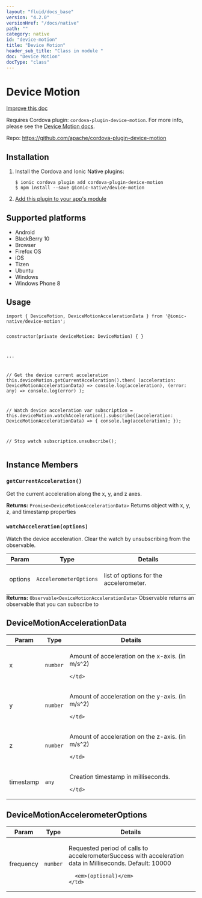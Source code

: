 ```yaml
---
layout: "fluid/docs_base"
version: "4.2.0"
versionHref: "/docs/native"
path: ""
category: native
id: "device-motion"
title: "Device Motion"
header_sub_title: "Class in module "
doc: "Device Motion"
docType: "class"
---
```


<h1 class="api-title">Device Motion</h1>

<a class="improve-v2-docs" href="http://github.com/ionic-team/ionic-native/edit/master/src/@ionic-native/plugins/device-motion/index.ts#L35">
  Improve this doc
</a>







<p>Requires Cordova plugin: <code>cordova-plugin-device-motion</code>. For more info, please see the <a href="https://github.com/apache/cordova-plugin-device-motion">Device Motion docs</a>.</p>


<p>Repo:
  <a href="https://github.com/apache/cordova-plugin-device-motion">
    https://github.com/apache/cordova-plugin-device-motion
  </a>
</p>


<h2><a class="anchor" name="installation" href="#installation"></a>Installation</h2>
<ol class="installation">
  <li>Install the Cordova and Ionic Native plugins:<br>
    <pre><code class="nohighlight">$ ionic cordova plugin add cordova-plugin-device-motion
$ npm install --save @ionic-native/device-motion
</code></pre>
  </li>
  <li><a href="https://ionicframework.com/docs/native/#Add_Plugins_to_Your_App_Module">Add this plugin to your app's module</a></li>
</ol>



<h2><a class="anchor" name="platforms" href="#platforms"></a>Supported platforms</h2>
<ul>
  <li>Android</li><li>BlackBerry 10</li><li>Browser</li><li>Firefox OS</li><li>iOS</li><li>Tizen</li><li>Ubuntu</li><li>Windows</li><li>Windows Phone 8</li>
</ul>






<h2><a class="anchor" name="usage" href="#usage"></a>Usage</h2>
<pre><code class="lang-typescript">import { DeviceMotion, DeviceMotionAccelerationData } from &#39;@ionic-native/device-motion&#39;;

constructor(private deviceMotion: DeviceMotion) { }

...

// Get the device current acceleration
this.deviceMotion.getCurrentAcceleration().then(
  (acceleration: DeviceMotionAccelerationData) =&gt; console.log(acceleration),
  (error: any) =&gt; console.log(error)
);

// Watch device acceleration
var subscription = this.deviceMotion.watchAcceleration().subscribe((acceleration: DeviceMotionAccelerationData) =&gt; {
  console.log(acceleration);
});

// Stop watch
subscription.unsubscribe();
</code></pre>








<h2><a class="anchor" name="instance-members" href="#instance-members"></a>Instance Members</h2>
<h3><a class="anchor" name="getCurrentAcceleration" href="#getCurrentAcceleration"></a><code>getCurrentAcceleration()</code></h3>


Get the current acceleration along the x, y, and z axes.


<div class="return-value" markdown="1">
  <i class="icon ion-arrow-return-left"></i>
  <b>Returns:</b> <code>Promise&lt;DeviceMotionAccelerationData&gt;</code> Returns object with x, y, z, and timestamp properties
</div><h3><a class="anchor" name="watchAcceleration" href="#watchAcceleration"></a><code>watchAcceleration(options)</code></h3>




Watch the device acceleration. Clear the watch by unsubscribing from the observable.
<table class="table param-table" style="margin:0;">
  <thead>
  <tr>
    <th>Param</th>
    <th>Type</th>
    <th>Details</th>
  </tr>
  </thead>
  <tbody>
  <tr>
    <td>
      options</td>
    <td>
      <code>AccelerometerOptions</code>
    </td>
    <td>
      <p>list of options for the accelerometer.</p>
</td>
  </tr>
  </tbody>
</table>

<div class="return-value" markdown="1">
  <i class="icon ion-arrow-return-left"></i>
  <b>Returns:</b> <code>Observable&lt;DeviceMotionAccelerationData&gt;</code> Observable returns an observable that you can subscribe to
</div>





<h2><a class="anchor" name="DeviceMotionAccelerationData" href="#DeviceMotionAccelerationData"></a>DeviceMotionAccelerationData</h2>

<table class="table param-table" style="margin:0;">
  <thead>
  <tr>
    <th>Param</th>
    <th>Type</th>
    <th>Details</th>
  </tr>
  </thead>
  <tbody>
  
  <tr>
    <td>
      x
    </td>
    <td>
      <code>number</code>
    </td>
    <td>
      <p>Amount of acceleration on the x-axis. (in m/s^2)</p>

      
    </td>
  </tr>
  
  <tr>
    <td>
      y
    </td>
    <td>
      <code>number</code>
    </td>
    <td>
      <p>Amount of acceleration on the y-axis. (in m/s^2)</p>

      
    </td>
  </tr>
  
  <tr>
    <td>
      z
    </td>
    <td>
      <code>number</code>
    </td>
    <td>
      <p>Amount of acceleration on the z-axis. (in m/s^2)</p>

      
    </td>
  </tr>
  
  <tr>
    <td>
      timestamp
    </td>
    <td>
      <code>any</code>
    </td>
    <td>
      <p>Creation timestamp in milliseconds.</p>

      
    </td>
  </tr>
  
  </tbody>
</table>


<h2><a class="anchor" name="DeviceMotionAccelerometerOptions" href="#DeviceMotionAccelerometerOptions"></a>DeviceMotionAccelerometerOptions</h2>

<table class="table param-table" style="margin:0;">
  <thead>
  <tr>
    <th>Param</th>
    <th>Type</th>
    <th>Details</th>
  </tr>
  </thead>
  <tbody>
  
  <tr>
    <td>
      frequency
    </td>
    <td>
      <code>number</code>
    </td>
    <td>
      <p>Requested period of calls to accelerometerSuccess with acceleration data in Milliseconds. Default: 10000</p>

      <em>(optional)</em>
    </td>
  </tr>
  
  </tbody>
</table>





